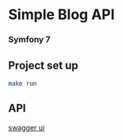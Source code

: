 # Simple Blog API
### Symfony 7

## Project set up
```sh
make run
```

## API
[swagger ui](http://localhost/api/doc)